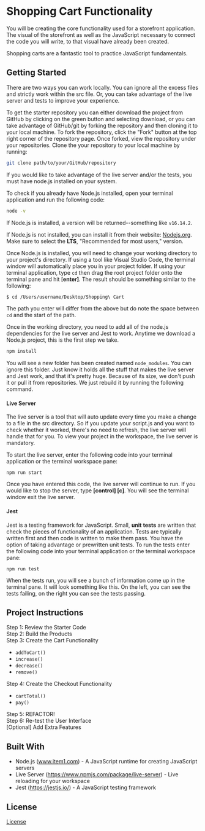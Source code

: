 # Shopping Cart Functionality

You will be creating the core functionality used for a storefront application. The visual of the storefront as well as the JavaScript necessary to connect the code you will write, to that visual have already been created. 

Shopping carts are a fantastic tool to practice JavaScript fundamentals. 


## Getting Started

There are two ways you can work locally. You can ignore all the excess files and strictly work within the src file. Or, you can take advantage of the live server and tests to improve your experience.

To get the starter repository you can either download the project from GitHub by clicking on the green button and selecting download, or you can take advantage of GitHub/git by forking the repository and then cloning it to your local machine. To fork the repository, click the "Fork" button at the top right corner of the repository page. Once forked, view the repository under your repositories. Clone the your repository to your local machine by running: 

```bash
git clone path/to/your/GitHub/repository
```

If you would like to take advantage of the live server and/or the tests, you must have node.js installed on your system.

To check if you already have Node.js installed, open your terminal application and run the following code:

```bash
node -v
```

If Node.js is installed, a version will be returned--something like `v16.14.2`.

If Node.js is not installed, you can install it from their website: <a href="https://nodejs.org/en/" target="_blank">Nodejs.org</a>. Make sure to select the **LTS**, "Recommended for most users," version.

Once Node.js is installed, you will need to change your working directory to your project's directory. If using a tool like Visual Studio Code, the terminal window will automatically place you in your project folder. If using your terminal application, type `cd`  then drag the root project folder onto the terminal pane and hit [**enter]**. The result should be something similar to the following:

```bash
$ cd /Users/username/Desktop/Shopping\ Cart 
```

The path you enter will differ from the above but do note the space between `cd` and the start of the path.

Once in the working directory, you need to add all of the node.js dependencies for the live server and Jest to work. Anytime we download a Node.js project, this is the first step we take. 

```bash
npm install
```

You will see a new folder has been created named `node_modules`.  You can ignore this folder. Just know it holds all the stuff that makes the live server and Jest work, and that it's pretty huge. Because of its size, we don't push it or pull it from repositories. We just rebuild it by running the following command.

#### Live Server

The live server is a tool that will auto update every time you make a change to a file in the src directory. So if you update your script.js and you want to check whether it worked, there's no need to refresh, the live server will handle that for you. To view your project in the workspace, the live server is mandatory.

To start the live server, enter the following code into your terminal application or the terminal workspace pane:

```
npm run start
```

Once you have entered this code, the live server will continue to run. If you would like to stop the server, type **[control] [c]**. You will see the terminal window exit the live server.

#### Jest

Jest is a testing framework for JavaScript. Small, **unit** **tests** are written that check the pieces of functionality of an application. Tests are typically written first and then code is written to make them pass. You have the option of taking advantage or prewritten unit tests. To run the tests enter the following code into your terminal application or the terminal workspace pane:

```
npm run test
```

When the tests run, you will see a bunch of information come up in the terminal pane. It will look something like this. On the left, you can see the tests failing, on the right you can see the tests passing.


## Project Instructions

Step 1: Review the Starter Code  
Step 2: Build the Products  
Step 3: Create the Cart Functionality  
* `addToCart()`
* `increase()`
* `decrease()`
* `remove()`  

Step 4: Create the Checkout Functionality  
* `cartTotal()` 
* `pay()`  

Step 5: REFACTOR!  
Step 6: Re-test the User Interface  
[Optional] Add Extra Features  



## Built With

* Node.js (www.item1.com) - A JavaScript runtime for creating JavaScript servers
* Live Server (https://www.npmjs.com/package/live-server) - Live reloading for your workspace
* Jest (https://jestjs.io/) - A JavaScript testing framework

## License

[License](LICENSE.txt)
